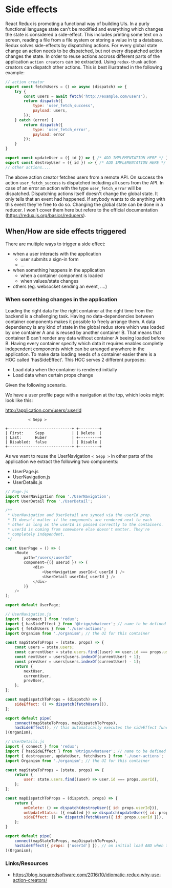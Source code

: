 # Side effects

React Redux is promoting a functional way of building UIs. In a purly functional language state can't be modified and everything which changes the state is considered a side-effect. This includes printing some text on a screen, reading a file from a file system or storing a value in tp a database. Redux solves side-effects by dispatching actions. For every global state change an action needs to be dispatched, but not every dispatched action changes the state. In order to reuse actions accross different parts of the application `action creators` can be extracted. Using `redux-thunk` action creators can dispatch other actions. This is best illustrated in the following example:

```js
// action creator
export const fetchUsers = () => async (dispatch) => {
    try {
        const users = await fetch('http://example.com/users');
        return dispatch({
            type: 'user_fetch_success',
            payload: users,
        });
    } catch (error) {
        return dispatch({
            type: 'user_fetch_error',
            payload: error
        });
    }
}

export const updateUser = ({ id }) => { /* ADD IMPLEMENTATION HERE */ }
export const destroyUser = ({ id }) => { /* ADD IMPLEMENTATION HERE */ }
// other actions....

```

The above action creator fetches users from a remote API. On success the action `user_fetch_success` is dispatched including all users from the API. In case of an error an action with the type `user_fetch_error` will be dispatched. Dispatching actions itself doesn't change the global state. It only tells that an event had happened. If anybody wants to do anything with this event they're free to do so. Changing the global state can be done in a reducer. I won't cover them here but refere to the official documentation (https://redux.js.org/basics/reducers).

## When/How are side effects triggered

There are multiple ways to trigger a side effect:
- when a user interacts with the application
    - user submits a sign-in form
    - ...
- when something happens in the application
    - when a container component is loaded
    - when values/state changes
- others (eg. websocket sending an event, ....)

### When something changes in the application

Loading the right data for the right container at the right time from the backend is a challenging task. Having no data-dependencies between container components makes it possible to freely arrange them. A data dependency is any kind of state in the global redux store which was loaded by one container A and is reused by another container B. That means that container B can't render any data without container A beeing loaded before B. Having every container specify which data it requires enables completly independent components which can be arranged anywhere in the application. To make data loading needs of a container easier there is a HOC called 'hasSideEffect'. This HOC serves 2 different purposes:
- Load data when the container is rendered initially
- Load data when certain props change 

Given the following scenario.

We have a user profile page with a navigation at the top, which looks might look like this:

http://application.com/users/:userId

```
          < Sepp >

+----------------------------+ +---------+
| First:     Sepp            | | Delete  |
| Last:      Huber           | +---------+
| Disabled:  false           | | Disable |
+----------------------------+ +---------+
```
As we want to reuse the UserNavigation `< Sepp >` in other parts of the application we extract the following two components:
- UserPage.js
- UserNavigation.js
- UserDetails.js

```js
// Page.js
import UserNavigation from './UserNavigation';
import UserDetail from './UserDetail';

/**
 * UserNavigation and UserDetail are synced via the userId prop.
 * It doesn't matter if the components are rendered next to each
 * other as long as the userId is passed correctly to the containers.
 * userId is coming from somewhere else doesn't matter. They're
 * completely independent.
 */ 

const UserPage = () => (
    <Route 
        path="/users/:userId"
        component={({ userId }) => (
            <div>
                <UserNavigation userId={ userId } />
                <UserDetail userId={ userId } />
            </div>
        )}
    />
);

export default UserPage;
```

```js
// UserNavigation.js
import { connect } from 'redux';
import { hasSideEffect } from '@trigo/whatever'; // name to be defined =)
import { fetchUsers } from './user-actions';
import Organism from './organism'; // the UI for this container

const mapStateToProps = (state, props) => {
    const users = state.users;
    const currentUser = state.users.find((user) => user.id === props.userId);
    const nextUser = users[users.indexOf(currentUser) + 1];
    const prevUser = users[users.indexOf(currentUser) - 1];
    return {
        nextUser, 
        currentUser,
        prevUser,
    };
};

const mapDispatchToProps = (dispatch) => {
    sideEffect: () => dispatch(fetchUsers()),
};

export default pipe(
    connect(mapStateToProps, mapDispatchToProps),
    hasSideEffect(), // this automatically executes the sideEffect function from mapDispatchToProps
)(Organism);
```

```js
// UserDetails.js
import { connect } from 'redux';
import { hasSideEffect } from '@trigo/whatever'; // name to be defined =)
import { destroyuser, updateUser, fetchUsers } from './user-actions';
import Organism from './organism'; // the UI for this container

const mapStateToProps = (state, props) => {
    return {
        user: state.users.find((user) => user.id === props.userId),
    };
};

const mapDispatchToProps = (dispatch, props) => {
    return {
        onDelete: () => dispatch(destroyUser({ id: props.userId})),
        onUpdateStatus: ({ enabled }) => dispatch(updateUser({ id: props.userId }, { enabled })),
        sideEffect: () => dispatch(fetchUsers({ id: props.userId })), 
    };
}

export default pipe(
    connect(mapStateToProps, mapDispatchToProps),
    hasSideEffect({ props: ['userId'] }), // on initial load AND when the userId differers sideEffect is executed
)(Organism);
```

### Links/Resources
- https://blog.isquaredsoftware.com/2016/10/idiomatic-redux-why-use-action-creators/